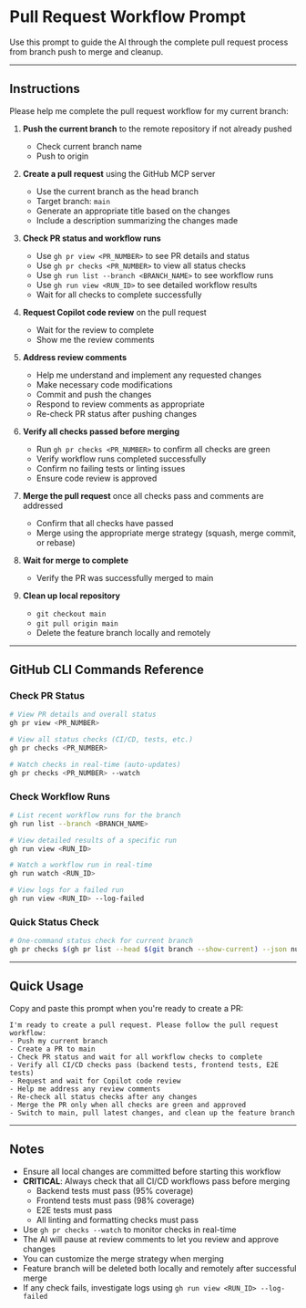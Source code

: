 # Pull Request Workflow Prompt

Use this prompt to guide the AI through the complete pull request process from branch push to merge and cleanup.

---

## Instructions

Please help me complete the pull request workflow for my current branch:

1. **Push the current branch** to the remote repository if not already pushed
   - Check current branch name
   - Push to origin

2. **Create a pull request** using the GitHub MCP server
   - Use the current branch as the head branch
   - Target branch: `main`
   - Generate an appropriate title based on the changes
   - Include a description summarizing the changes made

3. **Check PR status and workflow runs**
   - Use `gh pr view <PR_NUMBER>` to see PR details and status
   - Use `gh pr checks <PR_NUMBER>` to view all status checks
   - Use `gh run list --branch <BRANCH_NAME>` to see workflow runs
   - Use `gh run view <RUN_ID>` to see detailed workflow results
   - Wait for all checks to complete successfully

4. **Request Copilot code review** on the pull request
   - Wait for the review to complete
   - Show me the review comments

5. **Address review comments**
   - Help me understand and implement any requested changes
   - Make necessary code modifications
   - Commit and push the changes
   - Respond to review comments as appropriate
   - Re-check PR status after pushing changes

6. **Verify all checks passed before merging**
   - Run `gh pr checks <PR_NUMBER>` to confirm all checks are green
   - Verify workflow runs completed successfully
   - Confirm no failing tests or linting issues
   - Ensure code review is approved

7. **Merge the pull request** once all checks pass and comments are addressed
   - Confirm that all checks have passed
   - Merge using the appropriate merge strategy (squash, merge commit, or rebase)

8. **Wait for merge to complete**
   - Verify the PR was successfully merged to main

9. **Clean up local repository**
   - `git checkout main`
   - `git pull origin main`
   - Delete the feature branch locally and remotely

---

## GitHub CLI Commands Reference

### Check PR Status
```bash
# View PR details and overall status
gh pr view <PR_NUMBER>

# View all status checks (CI/CD, tests, etc.)
gh pr checks <PR_NUMBER>

# Watch checks in real-time (auto-updates)
gh pr checks <PR_NUMBER> --watch
```

### Check Workflow Runs
```bash
# List recent workflow runs for the branch
gh run list --branch <BRANCH_NAME>

# View detailed results of a specific run
gh run view <RUN_ID>

# Watch a workflow run in real-time
gh run watch <RUN_ID>

# View logs for a failed run
gh run view <RUN_ID> --log-failed
```

### Quick Status Check
```bash
# One-command status check for current branch
gh pr checks $(gh pr list --head $(git branch --show-current) --json number --jq '.[0].number')
```

---

## Quick Usage

Copy and paste this prompt when you're ready to create a PR:

```
I'm ready to create a pull request. Please follow the pull request workflow:
- Push my current branch
- Create a PR to main
- Check PR status and wait for all workflow checks to complete
- Verify all CI/CD checks pass (backend tests, frontend tests, E2E tests)
- Request and wait for Copilot code review
- Help me address any review comments
- Re-check all status checks after any changes
- Merge the PR only when all checks are green and approved
- Switch to main, pull latest changes, and clean up the feature branch
```

---

## Notes

- Ensure all local changes are committed before starting this workflow
- **CRITICAL**: Always check that all CI/CD workflows pass before merging
  - Backend tests must pass (95% coverage)
  - Frontend tests must pass (98% coverage)
  - E2E tests must pass
  - All linting and formatting checks must pass
- Use `gh pr checks --watch` to monitor checks in real-time
- The AI will pause at review comments to let you review and approve changes
- You can customize the merge strategy when merging
- Feature branch will be deleted both locally and remotely after successful merge
- If any check fails, investigate logs using `gh run view <RUN_ID> --log-failed`
